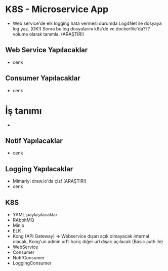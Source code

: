# K8S - Microservice App

- Web service'de elk logging hata vermesi durumda Log4Net ile dosyaya log yaz. (OK!) Sonra bu log dosyalarını k8s'de ve dockerfile'da??? volume olarak tanımla. (ARAŞTIR!)

## Web Service Yapılacaklar

- cenk

## Consumer Yapılacaklar

- cenk

# İş tanımı

-

## Notif Yapılacaklar

- cenk

## Logging Yapılacaklar

- Mimariyi draw.io'da çiz! (ARAŞTIR!)
- cenk

## K8S

- YAML paylaşılacaklar
- RAbbitMQ
- Minio
- ELK
- Kong (API Gateway) => Webservice dışarı açık olmayacak internal olacak, Kong'un admin url'i hariç diğer url dışarı açılacak (Basic auth ile)
- WebService
- Consumer
- NotifConsumer
- LoggingConsumer
